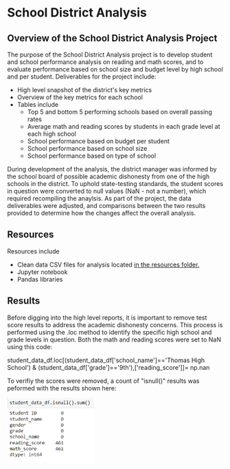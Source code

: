 # School District Analysis

## Overview of the School District Analysis Project
The purpose of the School District Analysis project is to develop student and school performance analysis on reading and math scores, and to evaluate performance based on school size and budget level by high school and per student. Deliverables for the project include:
- High level snapshot of the district's key metrics
- Overview of the key metrics for each school
- Tables include
  - Top 5 and bottom 5 performing schools based on overall passing rates
  - Average math and reading scores by students in each grade level at each high school
  - School performance based on budget per student
  - School performance based on school size
  - School performance based on type of school

During development of the analysis, the district manager was informed by the school board of possible academic dishonesty from one of the high schools in the district. To uphold state-testing standards, the student scores in question were converted to null values (NaN - not a number), which required recompiling the anaylsis. As part of the project, the data deliverables were adjusted, and comparisons between the two results provided to determine how the changes affect the overall analysis.

## Resources
Resources include
- Clean data CSV files for analysis located <a href="https://github.com/TeresaWehmeier/School_District_Analysis/tree/main/Resources" target="_blank">in the resources folder.</a>
- Jupyter notebook
- Pandas libraries

## Results
Before digging into the high level reports, it is important to remove test score results to address the academic dishonesty concerns. This process is performed using the .loc method to identify the specific high school and grade levels in question. Both the math and reading scores were set to NaN using this code:
 
 student_data_df.loc[(student_data_df['school_name']=='Thomas High School') & (student_data_df['grade']=='9th'),['reading_score']]= np.nan

To verifiy the scores were removed, a count of "isnull()" results was peformed with the results shown here:

  <img src = "Images/isnull_scores_new.png" width="40%" height="20%">
   

